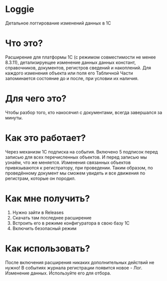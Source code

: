 # Loggie
Детальное логгирование изменений данных в 1С
# Что это?
Расширение для платформы 1С (с режимом совместимости не менее 8.3.11), детализируещее изменение данных данных констант, справочников, документов, регистров сведений и накоплений.
Для каждого изменения объекта или поля его Табличной Части запоминается состояние до и после, при условии их наличия.
# Для чего это?
Чтобы разбор того, кто накосячил с документами, всегда завершался за минуты.

# Как это работает?
Через механизм 1С подписка на события. Включено 5 подписок перед записью для всех перечисленных объектов. И перед записью мы узнаём, что же меняется.
Изменения связанных объектов привязываются к регистратору, при проведении. Таким образом, по проведённому документ мы сможем увидеть и все движения по регистрам, которые он породил.
# Как мне получить?
1. Нужно зайти в Releases
2. Скачать там последнее расширение
3. Встроить его в режиме конфигуратора в свою базу 1С
4. Включить безопасный режим

# Как использовать?
После включения расширения никаких дополнительных действий не нужно!
В событиях журнала регистрации появится новое - Лог. Изменение данных.
Используйте его для отбора.
